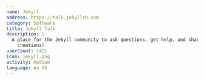 ```yaml
---
name: Jekyll
address: https://talk.jekyllrb.com
category: Software
title: Jekyll Talk
description: |-
  A place for the Jekyll community to ask questions, get help, and share their wonderful
    creations!
userCount: 1421
icon: jekyll.png
activity: medium
language: en_US
---
```

